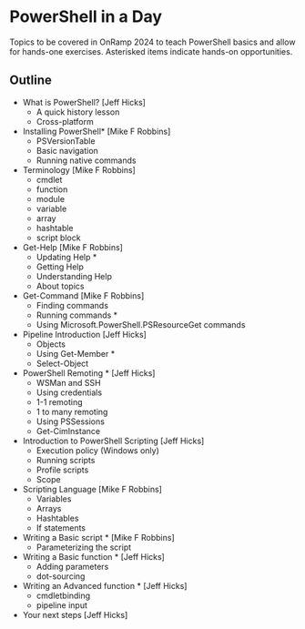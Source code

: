 # PowerShell in a Day

Topics to be covered in OnRamp 2024 to teach PowerShell basics and allow for hands-one exercises. Asterisked items indicate hands-on opportunities.

## Outline

- What is PowerShell? [Jeff Hicks]
  - A quick history lesson
  - Cross-platform
- Installing PowerShell* [Mike F Robbins]
  - PSVersionTable
  - Basic navigation
  - Running native commands
- Terminology [Mike F Robbins]
  - cmdlet
  - function
  - module
  - variable
  - array
  - hashtable
  - script block
- Get-Help [Mike F Robbins]
  - Updating Help *
  - Getting Help
  - Understanding Help
  - About topics
- Get-Command [Mike F Robbins]
  - Finding commands
  - Running commands *
  - Using Microsoft.PowerShell.PSResourceGet commands
- Pipeline Introduction [Jeff Hicks]
  - Objects
  - Using Get-Member *
  - Select-Object
- PowerShell Remoting * [Jeff Hicks]
  - WSMan and SSH
  - Using credentials
  - 1-1 remoting
  - 1 to many remoting
  - Using PSSessions
  - Get-CimInstance
- Introduction to PowerShell Scripting [Jeff Hicks]
  - Execution policy (Windows only)
  - Running scripts
  - Profile scripts
  - Scope
- Scripting Language [Mike F Robbins]
  - Variables
  - Arrays
  - Hashtables
  - If statements
- Writing a Basic script * [Mike F Robbins]
  - Parameterizing the script
- Writing a Basic function * [Jeff Hicks]
  - Adding parameters
  - dot-sourcing
- Writing an Advanced function * [Jeff Hicks]
  - cmdletbinding
  - pipeline input
- Your next steps [Jeff Hicks]
